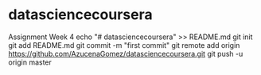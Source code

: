 # datasciencecoursera
Assignment Week 4
echo "# datasciencecoursera" >> README.md
git init
git add README.md
git commit -m "first commit"
git remote add origin https://github.com/AzucenaGomez/datasciencecoursera.git
git push -u origin master
